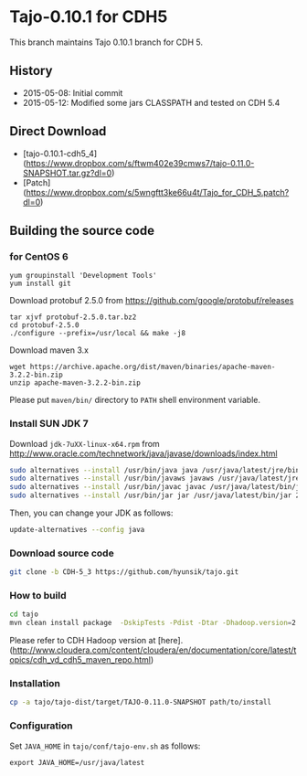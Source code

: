 # Tajo-0.10.1 for CDH5

This branch maintains Tajo 0.10.1 branch for CDH 5.

## History
* 2015-05-08: Initial commit
* 2015-05-12: Modified some jars CLASSPATH and tested on CDH 5.4

## Direct Download
 * [tajo-0.10.1-cdh5_4] (https://www.dropbox.com/s/ftwm402e39cmws7/tajo-0.11.0-SNAPSHOT.tar.gz?dl=0)
 * [Patch] (https://www.dropbox.com/s/5wngftt3ke66u4t/Tajo_for_CDH_5.patch?dl=0)

## Building the source code

### for CentOS 6
```
yum groupinstall 'Development Tools'
yum install git
```

Download protobuf 2.5.0 from https://github.com/google/protobuf/releases
```
tar xjvf protobuf-2.5.0.tar.bz2
cd protobuf-2.5.0
./configure --prefix=/usr/local && make -j8
```

Download maven 3.x
```
wget https://archive.apache.org/dist/maven/binaries/apache-maven-3.2.2-bin.zip
unzip apache-maven-3.2.2-bin.zip
```
Please put ```maven/bin/``` directory to ```PATH``` shell environment variable.

### Install SUN JDK 7

Download ```jdk-7uXX-linux-x64.rpm``` from http://www.oracle.com/technetwork/java/javase/downloads/index.html

```sh
sudo alternatives --install /usr/bin/java java /usr/java/latest/jre/bin/java 200000
sudo alternatives --install /usr/bin/javaws javaws /usr/java/latest/jre/bin/javaws 200000
sudo alternatives --install /usr/bin/javac javac /usr/java/latest/bin/javac 200000
sudo alternatives --install /usr/bin/jar jar /usr/java/latest/bin/jar 200000
```

Then, you can change your JDK as follows:
```sh
update-alternatives --config java
```
### Download source code

```sh
git clone -b CDH-5_3 https://github.com/hyunsik/tajo.git
```

### How to build
```sh
cd tajo
mvn clean install package  -DskipTests -Pdist -Dtar -Dhadoop.version=2.6.0-cdh5.4.0
```

Please refer to CDH Hadoop version at [here]. (http://www.cloudera.com/content/cloudera/en/documentation/core/latest/topics/cdh_vd_cdh5_maven_repo.html)

### Installation
```sh
cp -a tajo/tajo-dist/target/TAJO-0.11.0-SNAPSHOT path/to/install
```

### Configuration

Set ```JAVA_HOME``` in ```tajo/conf/tajo-env.sh``` as follows:
```
export JAVA_HOME=/usr/java/latest
```
